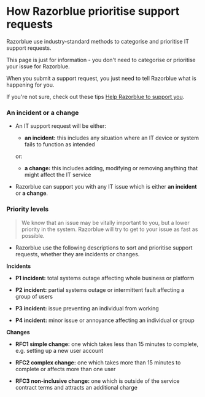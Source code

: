 # How Razorblue prioritise support requests

Razorblue use industry-standard methods to categorise and prioritise IT support requests.

This page is just for information - you don't need to categorise or prioritise your issue for Razorblue.

When you submit a support request, you just need to tell Razorblue what is happening for you.

If you're not sure, check out these tips [Help Razorblue to support you](support/help-razorblue.md).

### An incident or a change

- An IT support request will be either:

	- **an incident:** this includes any situation where an IT device or system fails to function as intended
	
	or:
	
	- **a change:** this includes adding, modifying or removing anything that might affect the IT service

- Razorblue can support you with any IT issue which is either **an incident** or **a change**.


### Priority levels
> We know that an issue may be vitally important to you, but a lower priority in the system.
Razorblue will try to get to your issue as fast as possible.


- Razorblue use the following descriptions to sort and prioritise support requests, whether they are incidents or changes.

**Incidents**

- **P1 incident:** total systems outage affecting whole business or platform

- **P2 incident:** partial systems outage or intermittent fault affecting a group of users

- **P3 incident:** issue preventing an individual from working

- **P4 incident:** minor issue or annoyance affecting an individual or group


**Changes**

- **RFC1 simple change:** one which takes less than 15 minutes to complete, e.g. setting up a new user account

- **RFC2 complex change:** one which takes more than 15 minutes to complete or affects more than one user

- **RFC3 non-inclusive change:** one which is outside of the service contract terms and attracts an additional charge
